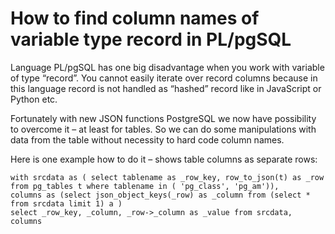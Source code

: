 # How to find column names of variable type record in PL/pgSQL
Language PL/pgSQL has one big disadvantage when you work with variable of type “record”. You cannot easily iterate over record columns because in this language record is not handled as “hashed” record like in JavaScript or Python etc.

Fortunately with new JSON functions PostgreSQL we now have possibility to overcome it – at least for tables. So we can do some manipulations with data from the table without necessity to hard code column names.

Here is one example how to do it – shows table columns as separate rows:

```
with srcdata as ( select tablename as _row_key, row_to_json(t) as _row from pg_tables t where tablename in ( 'pg_class', 'pg_am')),
columns as (select json_object_keys(_row) as _column from (select * from srcdata limit 1) a )
select _row_key, _column, _row->_column as _value from srcdata, columns
```
